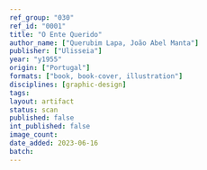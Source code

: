 ```yaml
---
ref_group: "030"
ref_id: "0001"
title: "O Ente Querido"
author_name: ["Querubim Lapa, João Abel Manta"]
publisher: ["Ulisseia"]
year: "y1955"
origin: ["Portugal"]
formats: ["book, book-cover, illustration"]
disciplines: [graphic-design]
tags:
layout: artifact
status: scan
published: false
int_published: false
image_count:
date_added: 2023-06-16
batch:
---
```

